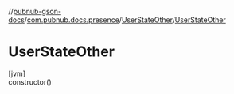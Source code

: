 //[pubnub-gson-docs](../../../index.md)/[com.pubnub.docs.presence](../index.md)/[UserStateOther](index.md)/[UserStateOther](-user-state-other.md)

# UserStateOther

[jvm]\
constructor()
